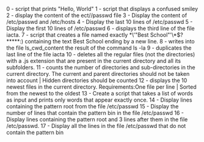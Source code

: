 0 - script that prints "Hello, World"
1 - script that displays a confused smiley
2 - display the content of the ect//passwd file
3 - Display the content of /etc/passwd and /etc/hosts
4 - Display the last 10 lines of /etc/passwd
5 - Display the first 10 lines of /etc/passwd
6 - displays the third line of the file iacta.
7 - script that creates a file named exactly \*\\'"Best School"\'\\*$\?\*\*\*\*\*:) containing the text Best School ending by a new line.
8 - writes into the file ls_cwd_content the result of the command ls -la
9 - duplicates the last line of the file iacta
10 - deletes all the regular files (not the directories) with a .js extension that are present in the current directory and all its subfolders.
11 - counts the number of directories and sub-directories in the current directory. The current and parent directories should not be taken into account | Hidden directories should be counted
12 - displays the 10 newest files in the current directory. Requirements:One file per line | Sorted from the newest to the oldest
13 - Create a script that takes a list of words as input and prints only words that appear exactly once.
14 - Display lines containing the pattern root  from the file /etc/passwd
15 - Display the number of lines that contain the pattern bin in the file /etc/passwd
16 - Display lines containing the pattern root and 3 lines after them in the file /etc/passwd.
17 - Display all the lines in the file /etc/passwd that do not contain the pattern bin
